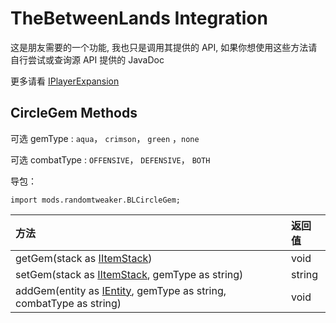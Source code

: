# TheBetweenLands Integration

这是朋友需要的一个功能, 我也只是调用其提供的 API, 如果你想使用这些方法请自行尝试或查询源 API 提供的 JavaDoc

更多请看 [IPlayerExpansion](https://github.com/ikexing-cn/RandomTweaker/blob/master/wiki/zh_cn/IPlayerExpansion.md)

## CircleGem Methods

可选 gemType : `aqua`， `crimson`， `green` ，`none`

可选 combatType : `OFFENSIVE`， `DEFENSIVE`， `BOTH`

导包：

~~~zenscript
import mods.randomtweaker.BLCircleGem;
~~~

| 方法                                                      | 返回值 |
| :-------------------------------------------------------- | :----- |
| getGem(stack as [IItemStack](https://docs.blamejared.com/1.12/en/Vanilla/Items/IItemStack/))                                  | void   |
| setGem(stack as [IItemStack](https://docs.blamejared.com/1.12/en/Vanilla/Items/IItemStack/), gemType as string)                  | string |
| addGem(entity as [IEntity](https://docs.blamejared.com/1.12/en/Vanilla/Entities/IEntity/), gemType as string, combatType as string) | void   |